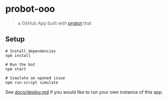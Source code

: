 # probot-ooo

> a GitHub App built with [probot](https://github.com/probot/probot) that 

## Setup

```
# Install dependencies
npm install

# Run the bot
npm start

# Simulate an opened issue
npm run-script simulate
```

See [docs/deploy.md](docs/deploy.md) if you would like to run your own instance of this app.
